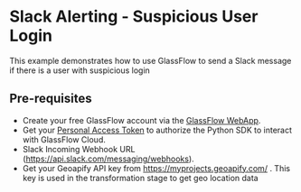 # Slack Alerting - Suspicious User Login

This example demonstrates how to use GlassFlow to send a Slack message if there is a user with suspicious login

## Pre-requisites

- Create your free GlassFlow account via the [GlassFlow WebApp](https://app.glassflow.dev).
- Get your [Personal Access Token](https://app.glassflow.dev/profile) to authorize the Python SDK to interact with GlassFlow Cloud.
- Slack Incoming Webhook URL (https://api.slack.com/messaging/webhooks).
- Get your Geoapify API key from https://myprojects.geoapify.com/ . This key is used in the transformation stage to get geo location data

